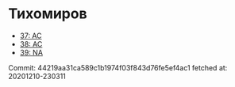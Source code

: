 # Тихомиров
- [37: AC](37.md)
- [38: AC](38.md)
- [39: NA](39.md)

Commit: 44219aa31ca589c1b1974f03f843d76fe5ef4ac1
 fetched at: 20201210-230311
